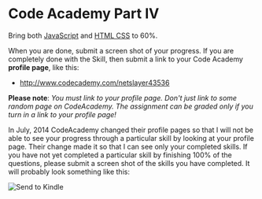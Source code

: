 # Code Academy Part IV

Bring both [JavaScript](http://www.codecademy.com/tracks/javascript) 
and [HTML CSS](http://www.codecademy.com/tracks/web) to 60%.

When you are done, submit a screen shot of your progress. If you are completely done with the Skill, then submit a link to your Code Academy **profile page**,
like this:

- <http://www.codecademy.com/netslayer43536>

**Please note**: *You must link to your profile page. Don't just link to some random page on CodeAcademy. The assignment can be graded only if you turn in a link to your profile page!*

In July, 2014 CodeAcademy changed their profile pages so that I will not be able to see your progress through a particular skill by looking at your profile page. Their change made it so that I can see only your completed skills. If you have not yet completed a particular skill by finishing 100% of the questions, please submit a screen shot of the skills you have completed. It will probably look something like this:

![Send to Kindle](https://drive.google.com/uc?export=view&id=0B25UTAlOfPRGcnB5VG8zMVVDWFE)





